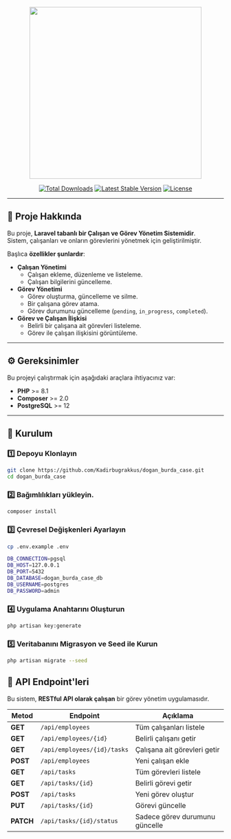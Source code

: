 <p align="center"><a href="https://laravel.com" target="_blank"><img src="https://raw.githubusercontent.com/laravel/art/master/logo-lockup/5%20SVG/2%20CMYK/1%20Full%20Color/laravel-logolockup-cmyk-red.svg" width="400"></a></p>

<p align="center">
<a href="https://packagist.org/packages/laravel/framework"><img src="https://img.shields.io/packagist/dt/laravel/framework" alt="Total Downloads"></a>
<a href="https://packagist.org/packages/laravel/framework"><img src="https://img.shields.io/packagist/v/laravel/framework" alt="Latest Stable Version"></a>
<a href="https://packagist.org/packages/laravel/framework"><img src="https://img.shields.io/packagist/l/laravel/framework" alt="License"></a>
</p>

---

## 🚀 Proje Hakkında

Bu proje, **Laravel tabanlı bir Çalışan ve Görev Yönetim Sistemidir**.  
Sistem, çalışanları ve onların görevlerini yönetmek için geliştirilmiştir.

Başlıca **özellikler şunlardır**:

- **Çalışan Yönetimi**
    - Çalışan ekleme, düzenleme ve listeleme.
    - Çalışan bilgilerini güncelleme.
- **Görev Yönetimi**
    - Görev oluşturma, güncelleme ve silme.
    - Bir çalışana görev atama.
    - Görev durumunu güncelleme (`pending`, `in_progress`, `completed`).
- **Görev ve Çalışan İlişkisi**
    - Belirli bir çalışana ait görevleri listeleme.
    - Görev ile çalışan ilişkisini görüntüleme.

---

## ⚙️ Gereksinimler

Bu projeyi çalıştırmak için aşağıdaki araçlara ihtiyacınız var:

- **PHP** >= 8.1
- **Composer** >= 2.0
- **PostgreSQL** >= 12

---

## 🔧 Kurulum

### 1️⃣ Depoyu Klonlayın

```bash
git clone https://github.com/Kadirbugrakkus/dogan_burda_case.git
cd dogan_burda_case
```

### 2️⃣ Bağımlılıkları yükleyin.

```bash
composer install
```

### 3️⃣ Çevresel Değişkenleri Ayarlayın

```bash
cp .env.example .env
```

```bash
DB_CONNECTION=pgsql
DB_HOST=127.0.0.1
DB_PORT=5432
DB_DATABASE=dogan_burda_case_db
DB_USERNAME=postgres
DB_PASSWORD=admin
```

### 4️⃣ Uygulama Anahtarını Oluşturun

```bash
php artisan key:generate
```

### 5️⃣ Veritabanını Migrasyon ve Seed ile Kurun

```bash
php artisan migrate --seed
```


## 📌 API Endpoint'leri

Bu sistem, **RESTful API olarak çalışan** bir görev yönetim uygulamasıdır.

| **Metod**  | **Endpoint**                        | **Açıklama**                     |
|------------|-------------------------------------|----------------------------------|
| **GET**    | `/api/employees`                   | Tüm çalışanları listele         |
| **GET**    | `/api/employees/{id}`              | Belirli çalışanı getir          |
| **GET**    | `/api/employees/{id}/tasks`        | Çalışana ait görevleri getir    |
| **POST**   | `/api/employees`                   | Yeni çalışan ekle               |
| **GET**    | `/api/tasks`                       | Tüm görevleri listele           |
| **GET**    | `/api/tasks/{id}`                  | Belirli görevi getir            |
| **POST**   | `/api/tasks`                       | Yeni görev oluştur              |
| **PUT**    | `/api/tasks/{id}`                  | Görevi güncelle                 |
| **PATCH**  | `/api/tasks/{id}/status`           | Sadece görev durumunu güncelle  |

